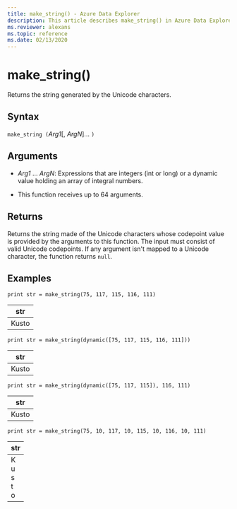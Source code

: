 ```yaml
---
title: make_string() - Azure Data Explorer
description: This article describes make_string() in Azure Data Explorer.
ms.reviewer: alexans
ms.topic: reference
ms.date: 02/13/2020
---
```

# make_string()

Returns the string generated by the Unicode characters.
    
## Syntax

`make_string (`*Arg1*[, *ArgN*]... `)`

## Arguments

* *Arg1* ... *ArgN*: Expressions that are integers (int or long) or a dynamic value holding an array of integral numbers.

* This function receives up to 64 arguments.

## Returns

Returns the string made of the Unicode characters whose codepoint value is provided by the arguments to this function. The input must consist of valid Unicode codepoints.
If any argument isn't mapped to a Unicode character, the function returns `null`.

## Examples

```kusto
print str = make_string(75, 117, 115, 116, 111)
```

|str|
|---|
|Kusto|

```kusto
print str = make_string(dynamic([75, 117, 115, 116, 111]))
```

|str|
|---|
|Kusto|

```kusto
print str = make_string(dynamic([75, 117, 115]), 116, 111)
```

|str|
|---|
|Kusto|

```kusto
print str = make_string(75, 10, 117, 10, 115, 10, 116, 10, 111)
```

|str|
|---|
|K<br>u<br>s<br>t<br>o|
